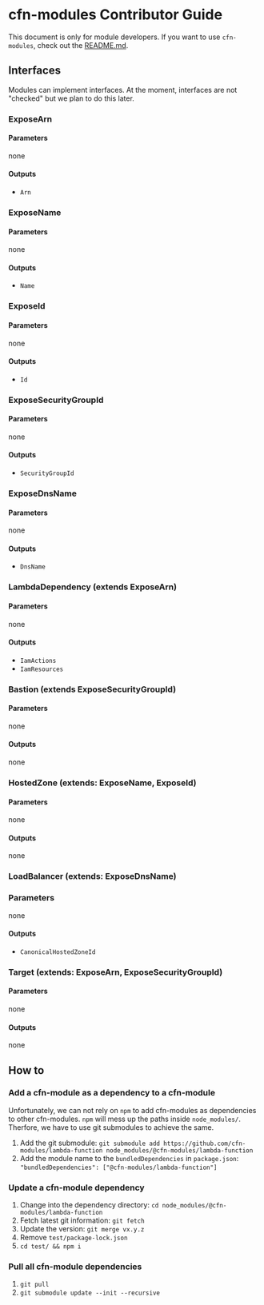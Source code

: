 # cfn-modules Contributor Guide
This document is only for module developers. If you want to use `cfn-modules`, check out the [README.md](./README.md).

## Interfaces
Modules can implement interfaces. At the moment, interfaces are not "checked" but we plan to do this later.

### ExposeArn

#### Parameters
none

#### Outputs
* `Arn`

### ExposeName

#### Parameters
none

#### Outputs
* `Name`

### ExposeId

#### Parameters
none

#### Outputs
* `Id`

### ExposeSecurityGroupId

#### Parameters
none

#### Outputs
* `SecurityGroupId`

### ExposeDnsName

#### Parameters
none

#### Outputs
* `DnsName`

### LambdaDependency (extends ExposeArn)

#### Parameters
none

#### Outputs
* `IamActions`
* `IamResources`

### Bastion (extends ExposeSecurityGroupId)

#### Parameters
none

#### Outputs
none

### HostedZone (extends: ExposeName, ExposeId)

#### Parameters
none

#### Outputs
none

### LoadBalancer (extends: ExposeDnsName)

### Parameters
none

#### Outputs
* `CanonicalHostedZoneId`

### Target (extends: ExposeArn, ExposeSecurityGroupId)

#### Parameters
none

#### Outputs
none


## How to

### Add a cfn-module as a dependency to a cfn-module

Unfortunately, we can not rely on `npm` to add cfn-modules as dependencies to other cfn-modules. `npm` will mess up the paths inside `node_modules/`. Therfore, we have to use git submodules to achieve the same.

1. Add the git submodule: `git submodule add https://github.com/cfn-modules/lambda-function node_modules/@cfn-modules/lambda-function`
2. Add the module name to the `bundledDependencies` in `package.json`: `"bundledDependencies": ["@cfn-modules/lambda-function"]`

### Update a cfn-module dependency

1. Change into the dependency directory: `cd node_modules/@cfn-modules/lambda-function`
2. Fetch latest git information: `git fetch`
3. Update the version: `git merge vx.y.z`
4. Remove `test/package-lock.json`
5. `cd test/ && npm i`

### Pull all cfn-module dependencies

1. `git pull`
2. `git submodule update --init --recursive`

